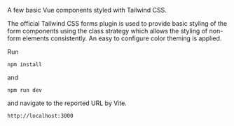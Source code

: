 A few basic Vue components styled with Tailwind CSS.

The official Tailwind CSS forms plugin is used to provide basic styling of the form components using the class strategy which allows the styling of non-form elements consistently.
An easy to configure color theming is applied.

Run
```
npm install
```
and
```
npm run dev
```
and navigate to the reported URL by Vite.
```
http://localhost:3000
```